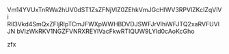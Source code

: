 Vm14YVUxTnRWa2hUV0dST1ZsZFNjVlZ0ZEhkVmJGcHlWV3RPVlZKclZqVlVi
Rll3Vkd4SmQxZFljRlpTCmJFWXpWWHBDVDJSWFJrVlhiWFJTQ2xaRVFUVlJN
bVIzWkRKV1NGZFVNRXREYlVacFkwRTlQUW9LYld0cAoKcGho

zfx